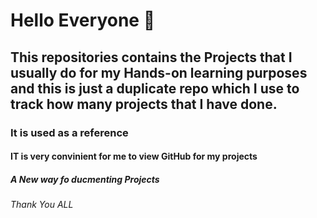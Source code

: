 # Hello Everyone  👋 #
## This repositories contains the Projects that I usually do for my Hands-on learning purposes and this is just a duplicate repo which I use to track how many projects that I have done.  
### It is used as a reference 
#### IT is very convinient for me to view GitHub for my projects 
##### A New way fo ducmenting Projects 
###### Thank You ALL 
<!--
**SaiKrishna-18/SaiKrishna-18** is a ✨ _special_ ✨ repository because its `README.md` (this file) appears on your GitHub profile.

Here are some ideas to get you started:

- 🔭 I’m currently working on ...
- 🌱 I’m currently learning ...
- 👯 I’m looking to collaborate on ...
- 🤔 I’m looking for help with ...
- 💬 Ask me about ...
- 📫 How to reach me: ...
- 😄 Pronouns: ...
- ⚡ Fun fact: ...
-->

